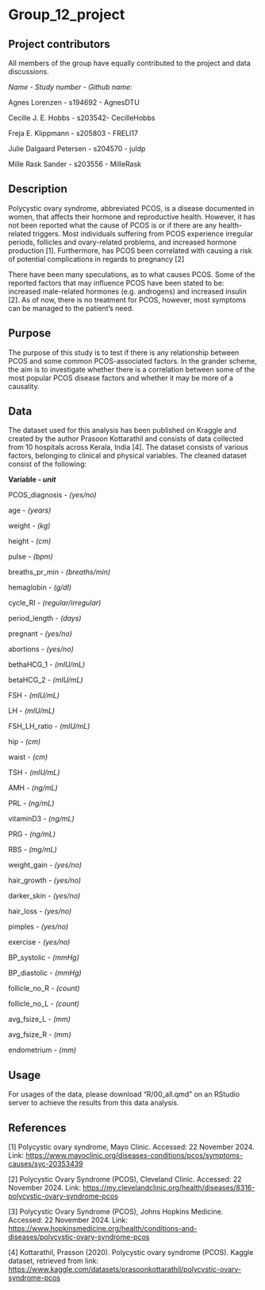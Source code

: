 # Group_12_project

## Project contributors

All members of the group have equally contributed to the project and data discussions.

*Name - Study number - Github name:*

Agnes Lorenzen - s194692 - AgnesDTU

Cecille J. E. Hobbs - s203542- CecilleHobbs

Freja E. Klippmann - s205803 - FRELI17

Julie Dalgaard Petersen - s204570 - juldp

Mille Rask Sander - s203556 - MilleRask

## Description

Polycystic ovary syndrome, abbreviated PCOS, is a disease documented in women, that affects their hormone and reproductive health. However, it has not been reported what the cause of PCOS is or if there are any health-related triggers. Most individuals suffering from PCOS experience irregular periods, follicles and ovary-related problems, and increased hormone production [1]. Furthermore, has PCOS been correlated with causing a risk of potential complications in regards to pregnancy [2]

There have been many speculations, as to what causes PCOS. Some of the reported factors that may influence PCOS have been stated to be: increased male-related hormones (e.g. androgens) and increased insulin [2]. As of now, there is no treatment for PCOS, however, most symptoms can be managed to the patient’s need.

## Purpose

The purpose of this study is to test if there is any relationship between PCOS and some common PCOS-associated factors. In the grander scheme, the aim is to investigate whether there is a correlation between some of the most popular PCOS disease factors and whether it may be more of a causality.

## Data

The dataset used for this analysis has been published on Kraggle and created by the author Prasoon Kottarathil and consists of data collected from 10 hospitals across Kerala, India [4]. The dataset consists of various factors, belonging to clinical and physical variables. The cleaned dataset consist of the following:

**Variable *- unit***

PCOS_diagnosis - *(yes/no)*

age - *(years)*

weight - *(kg)*

height - *(cm)*

pulse - *(bpm)*

breaths_pr_min - *(breaths/min)*

hemaglobin - *(g/dl)*

cycle_RI - *(regular/irregular)*

period_length - *(days)*

pregnant - *(yes/no)*

abortions - *(yes/no)*

bethaHCG_1 - *(mIU/mL)*

betaHCG_2 - *(mIU/mL)*

FSH - *(mIU/mL)*

LH - *(mIU/mL)*

FSH_LH_ratio - *(mIU/mL)*

hip - *(cm)*

waist - *(cm)*

TSH - *(mIU/mL)*

AMH - *(ng/mL)*

PRL - *(ng/mL)*

vitaminD3 - *(ng/mL)*

PRG - *(ng/mL)*

RBS - *(mg/mL)*

weight_gain - *(yes/no)*

hair_growth - *(yes/no)*

darker_skin - *(yes/no)*

hair_loss - *(yes/no)*

pimples - *(yes/no)*

exercise - *(yes/no)*

BP_systolic - *(mmHg)*

BP_diastolic - *(mmHg)*

follicle_no_R - *(count)*

follicle_no_L - *(count)*

avg_fsize_L - *(mm)*

avg_fsize_R - *(mm)*

endometrium - *(mm)*

## Usage

For usages of the data, please download “R/00_all.qmd” on an RStudio server to achieve the results from this data analysis.

## References

[1] Polycystic ovary syndrome, Mayo Clinic. Accessed: 22 November 2024. Link: <https://www.mayoclinic.org/diseases-conditions/pcos/symptoms-causes/syc-20353439>

[2] Polycystic Ovary Syndrome (PCOS), Cleveland Clinic. Accessed: 22 November 2024. Link: <https://my.clevelandclinic.org/health/diseases/8316-polycystic-ovary-syndrome-pcos>

[3] Polycystic Ovary Syndrome (PCOS), Johns Hopkins Medicine. Accessed: 22 November 2024. Link: <https://www.hopkinsmedicine.org/health/conditions-and-diseases/polycystic-ovary-syndrome-pcos>

[4] Kottarathil, Prasson (2020). Polycystic ovary syndrome (PCOS). Kaggle dataset, retrieved from link: <https://www.kaggle.com/datasets/prasoonkottarathil/polycystic-ovary-syndrome-pcos>

